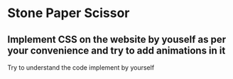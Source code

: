 
# Stone Paper Scissor

## Implement CSS on the website by youself as per your convenience and try to add animations in it
 Try to understand the code implement by yourself
